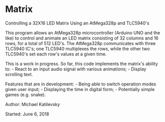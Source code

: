 # Matrix
Controlling a 32X16 LED Matrix Using an AtMega328p and TLC5940's

This program allows an AtMega328p microcontroller (Arduino UNO and the like) to
control and animate an LED matrix consisting of 32 columns and 16 rows, for a total 
of 512 LED's. The AtMega328p communicates with three TLC5940 IC's; one TLC5940
multiplexes the rows, while the other two TLC5940's set each row's values at a given
time.

This is a work in progress. So far, this code implements the matrix's ability to:
    - React to an input audio signal with various animations;
    - Display scrolling text.
  
  Features that are in development:
    - Being able to switch operation modes given user input;
    - Displaying the time in digital form;
    - Potentially simple games (e.g. snake).

Author: Michael Katilevsky

Started: June 6, 2018
